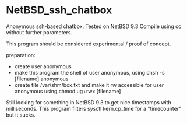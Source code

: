 # NetBSD_ssh_chatbox
Anonymous ssh-based chatbox.
Tested on NetBSD 9.3
Compile using cc without further parameters.

This program should be considered experimental / proof of concept.

preparation:
* create user anonymous
* make this program the shell of user anonymous, using chsh -s [filename] anonymous
* create file /var/shm/box.txt and make it rw accessible for user anonymous using chmod ug+rwx [filename]

Still looking for something in NetBSD 9.3 to get nice timestamps with milliseconds. This program filters sysctl kern.cp_time for a "timecounter" but it sucks.
